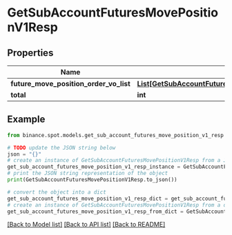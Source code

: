 # GetSubAccountFuturesMovePositionV1Resp


## Properties

Name | Type | Description | Notes
------------ | ------------- | ------------- | -------------
**future_move_position_order_vo_list** | [**List[GetSubAccountFuturesMovePositionV1RespFutureMovePositionOrderVoListInner]**](GetSubAccountFuturesMovePositionV1RespFutureMovePositionOrderVoListInner.md) |  | [optional] 
**total** | **int** |  | [optional] 

## Example

```python
from binance.spot.models.get_sub_account_futures_move_position_v1_resp import GetSubAccountFuturesMovePositionV1Resp

# TODO update the JSON string below
json = "{}"
# create an instance of GetSubAccountFuturesMovePositionV1Resp from a JSON string
get_sub_account_futures_move_position_v1_resp_instance = GetSubAccountFuturesMovePositionV1Resp.from_json(json)
# print the JSON string representation of the object
print(GetSubAccountFuturesMovePositionV1Resp.to_json())

# convert the object into a dict
get_sub_account_futures_move_position_v1_resp_dict = get_sub_account_futures_move_position_v1_resp_instance.to_dict()
# create an instance of GetSubAccountFuturesMovePositionV1Resp from a dict
get_sub_account_futures_move_position_v1_resp_from_dict = GetSubAccountFuturesMovePositionV1Resp.from_dict(get_sub_account_futures_move_position_v1_resp_dict)
```
[[Back to Model list]](../README.md#documentation-for-models) [[Back to API list]](../README.md#documentation-for-api-endpoints) [[Back to README]](../README.md)


